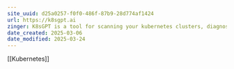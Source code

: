 ```yaml
---
site_uuid: d25a0257-f0f0-486f-87b9-28d774af1424
url: https://k8sgpt.ai
zinger: K8sGPT is a tool for scanning your kubernetes clusters, diagnosing and triaging issues in simple english. It has SRE experience codified into its analyzers and helps to pull out the most relevant information to enrich it with AI.
date_created: 2025-03-06
date_modified: 2025-03-24
---
```


[[Kubernetes]]
